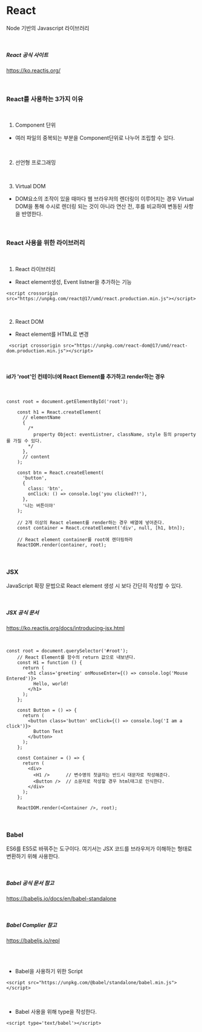 # React

Node 기반의 Javascript 라이브러리

<br>

##### React 공식 사이트

https://ko.reactjs.org/

<br>

### React를 사용하는 3가지 이유

<br>

1. Component 단위

- 여러 파일의 중복되는 부분을 Component단위로 나누어 조립할 수 있다.

<br>

2. 선언형 프로그래밍

<br>

3. Virtual DOM

- DOM요소의 조작이 있을 때마다 웹 브라우저의 렌더링이 이루어지는 경우 Virtual DOM을 통해 수시로 렌더링 되는 것이 아니라 연산 전, 후를 비교하여 변동된 사항을 반영한다.

<br>

### React 사용을 위한 라이브러리

<br>

1. React 라이브러리

- React element생성, Event listner을 추가하는 기능

```
<script crossorigin src="https://unpkg.com/react@17/umd/react.production.min.js"></script>
```

<br>

2. React DOM

- React element를 HTML로 변경

```
 <script crossorigin src="https://unpkg.com/react-dom@17/umd/react-dom.production.min.js"></script>
```

<br>

#### id가 'root'인 컨테이너에 React Element를 추가하고 render하는 경우

<br>

```
const root = document.getElementById('root');

    const h1 = React.createElement(
      // elementName
      {
        /*
          property Object: eventListner, className, style 등의 property를 가질 수 있다.
        */
      },
      // content
    );

    const btn = React.createElement(
      'button',
      {
        class: 'btn',
        onClick: () => console.log('you clicked?!'),
      },
      '나는 버튼이야'
    );

    // 2개 이상의 React element를 render하는 경우 배열에 넣어준다.
    const container = React.createElement('div', null, [h1, btn]);

    // React element container를 root에 렌더링하라
    ReactDOM.render(container, root);
```

<br>

### JSX

JavaScript 확장 문법으로 React element 생성 시 보다 간단히 작성할 수 있다.

<br>

##### JSX 공식 문서

https://ko.reactjs.org/docs/introducing-jsx.html

<br>

```
const root = document.querySelector('#root');
    // React Element를 함수의 return 값으로 내보낸다.
    const H1 = function () {
      return (
        <h1 class='greeting' onMouseEnter={() => console.log('Mouse Entered')}>
          Hello, world!
        </h1>
      );
    };

    const Button = () => {
      return (
        <button class='button' onClick={() => console.log('I am a click')}>
          Button Text
        </button>
      );
    };

    const Container = () => {
      return (
        <div>
          <H1 />      // 변수명의 첫글자는 반드시 대문자로 작성해준다.
          <Button />  // 소문자로 작성할 경우 html태그로 인식한다.
        </div>
      );
    };

    ReactDOM.render(<Container />, root);
```

<br>

### Babel

ES6를 ES5로 바꿔주는 도구이다. 여기서는 JSX 코드를 브라우저가 이해하는 형태로 변환하기 위해 사용한다.

<br>

##### Babel 공식 문서 참고

https://babeljs.io/docs/en/babel-standalone

<br>

##### Babel Complier 참고

https://babeljs.io/repl

<br><br>

- Babel을 사용하기 위한 Script

```
<script src="https://unpkg.com/@babel/standalone/babel.min.js"></script>
```

<br>

- Babel 사용을 위해 type을 작성한다.

```
<script type='text/babel'></script>
```
